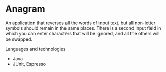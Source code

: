 # Anagram

An application that reverses all the words of input text, but all non-letter symbols should remain in the same places. There is a second input field in which you can enter characters that will be ignored, and all the others will be swapped.

Languages and technologies

- Java
- JUnit, Espresso
